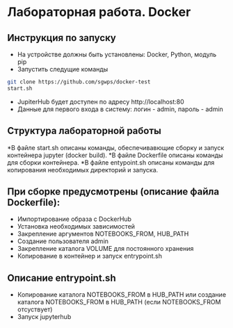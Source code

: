 # Лабораторная работа. Docker
## Инструкция по запуску
- На устройстве должны быть установлены: Docker, Python, модуль pip
- Запустить следущие команды
```bash
git clone https://github.com/sgwps/docker-test
start.sh
```

- JupiterHub будет доступен по адресу http://localhost:80
- Данные для первого входа в систему: логин - admin, пароль - admin
## Структура лабораторной работы
*В файле start.sh описаны команды, обеспечивавющие сборку и запуск контейнера jupyter (docker build). 
*В файле Dockerfile описаны команды для сборки контейнера.
*В файле entypoint.sh описаны команды для копирования необходимых директорий и запуска.
## При сборке предусмотрены (описание файла Dockerfile):
- Импортирование образа с DockerHub
- Установка необходимых зависимостей
- Закрепление аргументов NOTEBOOKS_FROM, HUB_PATH
- Создание пользователя admin
- Закрепление каталога VOLUME для постоянного хранения
- Копирование в контейнер и запуск entrypoint.sh
## Описание entrypoint.sh
- Копирование каталога NOTEBOOKS_FROM в HUB_PATH или создание каталога NOTEBOOKS_FROM в HUB_PATH (если NOTEBOOKS_FROM отсуствует)
- Запуск jupyterhub